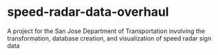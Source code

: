 # speed-radar-data-overhaul
A project for the San Jose Department of Transportation involving the transformation, database creation, and visualization of speed radar sign data
